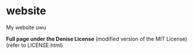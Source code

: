 # website
My website uwu

**Full page under the Denise License**
(modified version of the MIT License) 
(refer to LICENSE.html)


